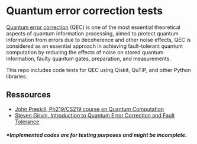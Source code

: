 # Quantum error correction tests

[Quantum error correction](https://en.wikipedia.org/wiki/Quantum_error_correction) (QEC) is one of the most essential theoretical aspects of quantum information processing, aimed to protect quantum information from errors due to decoherence and other noise effects, QEC is considered as an essential approach in achieving fault-tolerant quantum computation by reducing the effects of noise on stored quantum information, faulty quantum gates, preparation, and measurements. 

This repo includes code tests for QEC using Qiskit, QuTiP, and other Python libraries.


## Ressources 

- [John Preskill, Ph219/CS219 course on Quantum Computation](http://theory.caltech.edu/~preskill/ph219/ph219_2022.html) 
- [Steven Girvin, Introduction to Quantum Error Correction and Fault Tolerance](https://arxiv.org/abs/2111.08894)

##### *Implemented codes are for testing purposes and might be incomplete.
